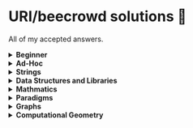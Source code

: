 # URI/beecrowd solutions :balloon:

All of my accepted answers.

<details>
    <summary><b>Beginner</b></summary>

    [[1001](solutions/beginner/1001.c)]
    [[1002](solutions/beginner/1002.c)]
    [[1003](solutions/beginner/1003.c)]
    [[1004](solutions/beginner/1004.c)]
    [[1005](solutions/beginner/1005.c)]
    [[1006](solutions/beginner/1006.c)]
    [[1007](solutions/beginner/1007.c)]
    [[1008](solutions/beginner/1008.c)]
    [[1009](solutions/beginner/1009.c)]
    [[1010](solutions/beginner/1010.c)]
    [[1011](solutions/beginner/1011.c)]
    [[1012](solutions/beginner/1012.c)]
    [[1013](solutions/beginner/1013.c)]
    [[1014](solutions/beginner/1014.c)]
    [[1015](solutions/beginner/1015.c)]
    [[1016](solutions/beginner/1016.c)]
    [[1017](solutions/beginner/1017.c)]
    [[1018](solutions/beginner/1018.c)]
    [[1019](solutions/beginner/1019.c)]
    [[1020](solutions/beginner/1020.c)]
    [[1021](solutions/beginner/1021.c)]
    [[1031](solutions/beginner/1031.c)]
    [[1035](solutions/beginner/1035.c)]
    [[1036](solutions/beginner/1036.c)]
    [[1037](solutions/beginner/1037.c)]
    [[1038](solutions/beginner/1038.c)]
    [[1040](solutions/beginner/1040.c)]
    [[1041](solutions/beginner/1041.c)]
    [[1042](solutions/beginner/1042.c)]
    [[1043](solutions/beginner/1043.c)]
    [[1044](solutions/beginner/1044.c)]
    [[1045](solutions/beginner/1045.c)]
    [[1046](solutions/beginner/1046.c)]
    [[1047](solutions/beginner/1047.c)]
    [[1048](solutions/beginner/1048.c)]
    [[1049](solutions/beginner/1049.c)]
    [[1050](solutions/beginner/1050.c)]
    [[1051](solutions/beginner/1051.c)]
    [[1052](solutions/beginner/1052.c)]
    [[1059](solutions/beginner/1059.c)]
    [[1060](solutions/beginner/1060.c)]
    [[1061](solutions/beginner/1061.c)]
    [[1064](solutions/beginner/1064.c)]
    [[1065](solutions/beginner/1065.c)]
    [[1066](solutions/beginner/1066.c)]
    [[1067](solutions/beginner/1067.c)]
    [[1070](solutions/beginner/1070.c)]
    [[1071](solutions/beginner/1071.c)]
    [[1072](solutions/beginner/1072.c)]
    [[1073](solutions/beginner/1073.c)]
    [[1074](solutions/beginner/1074.c)]
    [[1075](solutions/beginner/1075.c)]
    [[1078](solutions/beginner/1078.c)]
    [[1079](solutions/beginner/1079.c)]
    [[1080](solutions/beginner/1080.c)]
    [[1094](solutions/beginner/1094.c)]
    [[1095](solutions/beginner/1095.c)]
    [[1096](solutions/beginner/1096.c)]
    [[1097](solutions/beginner/1097.c)]
    [[1098](solutions/beginner/1098.c)]
    [[1099](solutions/beginner/1099.c)]
    [[1101](solutions/beginner/1101.c)]
    [[1113](solutions/beginner/1113.c)]
    [[1114](solutions/beginner/1114.c)]
    [[1115](solutions/beginner/1115.c)]
    [[1116](solutions/beginner/1116.c)]
    [[1117](solutions/beginner/1117.c)]
    [[1118](solutions/beginner/1118.c)]
    [[1131](solutions/beginner/1131.c)]
    [[1132](solutions/beginner/1132.c)]
    [[1133](solutions/beginner/1133.c)]
    [[1134](solutions/beginner/1134.c)]
    [[1142](solutions/beginner/1142.c)]
    [[1143](solutions/beginner/1143.c)]
    [[1144](solutions/beginner/1144.c)]
    [[1145](solutions/beginner/1145.c)]
    [[1146](solutions/beginner/1146.c)]
    [[1149](solutions/beginner/1149.c)]
    [[1150](solutions/beginner/1150.c)]
    [[1151](solutions/beginner/1151.c)]
    [[1153](solutions/beginner/1153.c)]
    [[1154](solutions/beginner/1154.c)]
    [[1155](solutions/beginner/1155.c)]
    [[1156](solutions/beginner/1156.c)]
    [[1157](solutions/beginner/1157.c)]
    [[1158](solutions/beginner/1158.c)]
    [[1159](solutions/beginner/1159.c)]
    [[1160](solutions/beginner/1160.c)]
    [[1164](solutions/beginner/1164.c)]
    [[1165](solutions/beginner/1165.c)]
    [[1172](solutions/beginner/1172.c)]
    [[1173](solutions/beginner/1173.c)]
    [[1174](solutions/beginner/1174.c)]
    [[1175](solutions/beginner/1175.c)]
    [[1176](solutions/beginner/1176.c)]
    [[1177](solutions/beginner/1177.c)]
    [[1178](solutions/beginner/1178.c)]
    [[1179](solutions/beginner/1179.c)]
    [[1180](solutions/beginner/1180.c)]
    [[1181](solutions/beginner/1181.c)]
    [[1182](solutions/beginner/1182.c)]
    [[1183](solutions/beginner/1183.c)]
    [[1184](solutions/beginner/1184.c)]
    [[1185](solutions/beginner/1185.c)]
    [[1186](solutions/beginner/1186.c)]
    [[1187](solutions/beginner/1187.c)]
    [[1188](solutions/beginner/1188.c)]
    [[1189](solutions/beginner/1189.c)]
    [[1190](solutions/beginner/1190.c)]
    [[1249](solutions/beginner/1249.c)]
    [[1408](solutions/beginner/1408.cpp)]
    [[1435](solutions/beginner/1435.c)]
    [[1478](solutions/beginner/1478.c)]
    [[1534](solutions/beginner/1534.c)]
    [[1541](solutions/beginner/1541.c)]
    [[1557](solutions/beginner/1557.c)]
    [[1564](solutions/beginner/1564.c)]
    [[1589](solutions/beginner/1589.c)]
    [[1759](solutions/beginner/1759.c)]
    [[1789](solutions/beginner/1789.c)]
    [[1827](solutions/beginner/1827.c)]
    [[1828](solutions/beginner/1828.c)]
    [[1837](solutions/beginner/1837.c)]
    [[1847](solutions/beginner/1847.c)]
    [[1848](solutions/beginner/1848.c)]
    [[1858](solutions/beginner/1858.c)]
    [[1864](solutions/beginner/1864.c)]
    [[1865](solutions/beginner/1865.c)]
    [[1866](solutions/beginner/1866.c)]
    [[1914](solutions/beginner/1914.c)]
    [[1924](solutions/beginner/1924.c)]
    [[1929](solutions/beginner/1929.c)]
    [[1930](solutions/beginner/1930.c)]
    [[1933](solutions/beginner/1933.c)]
    [[1957](solutions/beginner/1957.c)]
    [[1958](solutions/beginner/1958.c)]
    [[1959](solutions/beginner/1959.c)]
    [[1960](solutions/beginner/1960.c)]
    [[1961](solutions/beginner/1961.c)]
    [[1962](solutions/beginner/1962.c)]
    [[1963](solutions/beginner/1963.c)]
    [[1973](solutions/beginner/1973.c)]
    [[1983](solutions/beginner/1983.c)]
    [[1984](solutions/beginner/1984.c)]
    [[1985](solutions/beginner/1985.c)]
    [[2003](solutions/beginner/2003.c)]
    [[2006](solutions/beginner/2006.c)]
    [[2028](solutions/beginner/2028.c)]
    [[2029](solutions/beginner/2029.c)]
    [[2031](solutions/beginner/2031.c)]
    [[2057](solutions/beginner/2057.c)]
    [[2059](solutions/beginner/2059.c)]
    [[2060](solutions/beginner/2060.c)]
    [[2061](solutions/beginner/2061.c)]
    [[2126](solutions/beginner/2126.c)]
    [[2139](solutions/beginner/2139.c)]
    [[2140](solutions/beginner/2140.cpp)]
    [[2143](solutions/beginner/2143.c)]
    [[2146](solutions/beginner/2146.c)]
    [[2147](solutions/beginner/2147.c)]
    [[2152](solutions/beginner/2152.c)]
    [[2159](solutions/beginner/2159.c)]
    [[2160](solutions/beginner/2160.c)]
    [[2161](solutions/beginner/2161.cpp)]
    [[2163](solutions/beginner/2163.c)]
    [[2164](solutions/beginner/2164.c)]
    [[2165](solutions/beginner/2165.c)]
    [[2166](solutions/beginner/2166.cpp)]
    [[2167](solutions/beginner/2167.c)]
    [[2168](solutions/beginner/2168.c)]
    [[2172](solutions/beginner/2172.c)]
    [[2176](solutions/beginner/2176.c)]
    [[2203](solutions/beginner/2203.c)]
    [[2221](solutions/beginner/2221.c)]
    [[2234](solutions/beginner/2234.c)]
    [[2235](solutions/beginner/2235.c)]
    [[2310](solutions/beginner/2310.c)]
    [[2311](solutions/beginner/2311.c)]
    [[2313](solutions/beginner/2313.c)]
    [[2334](solutions/beginner/2334.c)]
    [[2344](solutions/beginner/2344.cpp)]
    [[2483](solutions/beginner/2483.c)]
    [[2486](solutions/beginner/2486.c)]
    [[2502](solutions/beginner/2502.cpp)]
    [[2510](solutions/beginner/2510.c)]
    [[2520](solutions/beginner/2520.cpp)]
    [[2523](solutions/beginner/2523.c)]
    [[2533](solutions/beginner/2533.c)]
    [[2534](solutions/beginner/2534.c)]
    [[2540](solutions/beginner/2540.c)]
    [[2542](solutions/beginner/2542.c)]
    [[2543](solutions/beginner/2543.c)]
    [[2544](solutions/beginner/2544.c)]
    [[2547](solutions/beginner/2547.c)]
    [[2551](solutions/beginner/2551.c)]
    [[2552](solutions/beginner/2552.cpp)]
    [[2554](solutions/beginner/2554.cpp)]
    [[2581](solutions/beginner/2581.cpp)]
    [[2582](solutions/beginner/2582.c)]
    [[2630](solutions/beginner/2630.cpp)]
    [[2670](solutions/beginner/2670.cpp)]
    [[3250](solutions/beginner/3250.cpp)]
    [[beginner-2756](solutions/beginner/beginner-2756.cpp)]
    [[beginner-2791](solutions/beginner/beginner-2791.cpp)]
    [[beginner-2936](solutions/beginner/beginner-2936.cpp)]
    [[beginner-3046](solutions/beginner/beginner-3046.cpp)]
    [[beginner-3055](solutions/beginner/beginner-3055.cpp)]

</details>

<details>
    <summary><b>Ad-Hoc</b></summary>

    [[1026](solutions/ad-hoc/1026.c)]
    [[1030](solutions/ad-hoc/1030.c)]
    [[1031](solutions/ad-hoc/1031.cpp)]
    [[1032](solutions/ad-hoc/1032.c)]
    [[1087](solutions/ad-hoc/1087.c)]
    [[1089](solutions/ad-hoc/1089.c)]
    [[1091](solutions/ad-hoc/1091.c)]
    [[1103](solutions/ad-hoc/1103.c)]
    [[1104](solutions/ad-hoc/1104.c)]
    [[1105](solutions/ad-hoc/1105.c)]
    [[1107](solutions/ad-hoc/1107.c)]
    [[1121](solutions/ad-hoc/1121.c)]
    [[1125](solutions/ad-hoc/1125.c)]
    [[1129](solutions/ad-hoc/1129.c)]
    [[1136](solutions/ad-hoc/1136.c)]
    [[1140](solutions/ad-hoc/1140.c)]
    [[1147](solutions/ad-hoc/1147.c)]
    [[1171](solutions/ad-hoc/1171.c)]
    [[1192](solutions/ad-hoc/1192.c)]
    [[1196](solutions/ad-hoc/1196.c)]
    [[1216](solutions/ad-hoc/1216.c)]
    [[1245](solutions/ad-hoc/1245.c)]
    [[1250](solutions/ad-hoc/1250.c)]
    [[1329](solutions/ad-hoc/1329.c)]
    [[1387](solutions/ad-hoc/1387.c)]
    [[1397](solutions/ad-hoc/1397.c)]
    [[1437](solutions/ad-hoc/1437.c)]
    [[1467](solutions/ad-hoc/1467.c)]
    [[1486](solutions/ad-hoc/1486.cpp)]
    [[1542](solutions/ad-hoc/1542.c)]
    [[1546](solutions/ad-hoc/1546.c)]
    [[1547](solutions/ad-hoc/1547.c)]
    [[1553](solutions/ad-hoc/1553.c)]
    [[2187](solutions/ad-hoc/2187.c)]
    [[2189](solutions/ad-hoc/2189.c)]
    [[2191](solutions/ad-hoc/2191.c)]
    [[2227](solutions/ad-hoc/2227.c)]
    [[2228](solutions/ad-hoc/2228.c)]
    [[2230](solutions/ad-hoc/2230.cpp)]
    [[2231](solutions/ad-hoc/2231.c)]
    [[2247](solutions/ad-hoc/2247.c)]
    [[2248](solutions/ad-hoc/2248.c)]
    [[2250](solutions/ad-hoc/2250.c)]
    [[2251](solutions/ad-hoc/2251.c)]
    [[2288](solutions/ad-hoc/2288.cpp)]
    [[2294](solutions/ad-hoc/2294.cpp)]
    [[2301](solutions/ad-hoc/2301.c)]
    [[2312](solutions/ad-hoc/2312.cpp)]
    [[2317](solutions/ad-hoc/2317.cpp)]
    [[2323](solutions/ad-hoc/2323.c)]
    [[2331](solutions/ad-hoc/2331.cpp)]
    [[2339](solutions/ad-hoc/2339.cpp)]
    [[2341](solutions/ad-hoc/2341.cpp)]
    [[2342](solutions/ad-hoc/2342.cpp)]
    [[2367](solutions/ad-hoc/2367.cpp)]
    [[2378](solutions/ad-hoc/2378.cpp)]
    [[2381](solutions/ad-hoc/2381.cpp)]
    [[2391](solutions/ad-hoc/2391.cpp)]
    [[2392](solutions/ad-hoc/2392.cpp)]
    [[2393](solutions/ad-hoc/2393.cpp)]
    [[2394](solutions/ad-hoc/2394.cpp)]
    [[2395](solutions/ad-hoc/2395.cpp)]
    [[2396](solutions/ad-hoc/2396.cpp)]
    [[2397](solutions/ad-hoc/2397.cpp)]
    [[2398](solutions/ad-hoc/2398.cpp)]
    [[2399](solutions/ad-hoc/2399.cpp)]
    [[2400](solutions/ad-hoc/2400.cpp)]
    [[2402](solutions/ad-hoc/2402.cpp)]
    [[2405](solutions/ad-hoc/2405.cpp)]
    [[2406](solutions/ad-hoc/2406.cpp)]
    [[2408](solutions/ad-hoc/2408.cpp)]
    [[2413](solutions/ad-hoc/2413.cpp)]
    [[2414](solutions/ad-hoc/2414.cpp)]
    [[2415](solutions/ad-hoc/2415.cpp)]
    [[2416](solutions/ad-hoc/2416.cpp)]
    [[2417](solutions/ad-hoc/2417.cpp)]
    [[2418](solutions/ad-hoc/2418.cpp)]
    [[2423](solutions/ad-hoc/2423.cpp)]
    [[2424](solutions/ad-hoc/2424.cpp)]
    [[2427](solutions/ad-hoc/2427.cpp)]
    [[2463](solutions/ad-hoc/2463.c)]
    [[2650](solutions/ad-hoc/2650.cpp)]
    [[2679](solutions/ad-hoc/2679.cpp)]
    [[2682](solutions/ad-hoc/2682.cpp)]
    [[ad-hoc-1086](solutions/ad-hoc/ad-hoc-1086.cpp)]
    [[ad-hoc-1943](solutions/ad-hoc/ad-hoc-1943.cpp)]
    [[ad-hoc-2058](solutions/ad-hoc/ad-hoc-2058.cpp)]
    [[ad-hoc-2374](solutions/ad-hoc/ad-hoc-2374.cpp)]
    [[ad-hoc-2388](solutions/ad-hoc/ad-hoc-2388.cpp)]
    [[ad-hoc-2434](solutions/ad-hoc/ad-hoc-2434.cpp)]
    [[ad-hoc-2451](solutions/ad-hoc/ad-hoc-2451.cpp)]
    [[ad-hoc-2454](solutions/ad-hoc/ad-hoc-2454.cpp)]
    [[ad-hoc-2455](solutions/ad-hoc/ad-hoc-2455.cpp)]
    [[ad-hoc-2456](solutions/ad-hoc/ad-hoc-2456.cpp)]
    [[ad-hoc-2459](solutions/ad-hoc/ad-hoc-2459.cpp)]
    [[ad-hoc-2465](solutions/ad-hoc/ad-hoc-2465.cpp)]
    [[ad-hoc-2466](solutions/ad-hoc/ad-hoc-2466.cpp)]
    [[ad-hoc-2472](solutions/ad-hoc/ad-hoc-2472.cpp)]
    [[ad-hoc-2473](solutions/ad-hoc/ad-hoc-2473.cpp)]
    [[ad-hoc-3048](solutions/ad-hoc/ad-hoc-3048.cpp)]

</details>

<details>
    <summary><b>Strings</b></summary>

    [[1024](solutions/strings/1024.c)]
    [[1120](solutions/strings/1120.c)]
    [[1168](solutions/strings/1168.c)]
    [[1234](solutions/strings/1234.cpp)]
    [[1235](solutions/strings/1235.c)]
    [[1238](solutions/strings/1238.c)]
    [[1239](solutions/strings/1239.c)]
    [[1241](solutions/strings/1241.c)]
    [[1248](solutions/strings/1248.c)]
    [[1253](solutions/strings/1253.c)]
    [[1255](solutions/strings/1255.c)]
    [[1586](solutions/strings/1586.cpp)]
    [[1846](solutions/strings/1846.cpp)]

</details>

<details>
    <summary><b>Data Structures and Libraries</b></summary>

    [[1022](solutions/ds/1022.c)]
    [[1023](solutions/ds/1023.c)]
    [[1023v2](solutions/ds/1023v2.cpp)]
    [[1025](solutions/ds/1025.c)]
    [[1068](solutions/ds/1068.c)]
    [[1069](solutions/ds/1069.cpp)]
    [[1088](solutions/ds/1088.c)]
    [[1110](solutions/ds/1110.c)]
    [[1119](solutions/ds/1119.cpp)]
    [[1162](solutions/ds/1162.c)]
    [[1211](solutions/ds/1211.cpp)]
    [[1242](solutions/ds/1242.c)]
    [[1244](solutions/ds/1244.cpp)]
    [[1251](solutions/ds/1251.c)]
    [[1252](solutions/ds/1252.c)]
    [[1258](solutions/ds/1258.c)]
    [[1301](solutions/ds/1301.cpp)]
    [[1548](solutions/ds/1548.c)]
    [[1804](solutions/ds/1804.cpp)]
    [[2380](solutions/ds/2380.cpp)]
    [[2531](solutions/ds/2531.cpp)]
    [[2539](solutions/ds/2539.cpp)]
    [[2633](solutions/ds/2633.cpp)]
    [[2916](solutions/ds/2916.cpp)]
    [[ds-1062](solutions/ds/ds-1062.cpp)]
    [[ds-1063](solutions/ds/ds-1063.cpp)]
    [[ds-1112](solutions/ds/ds-1112.cpp)]

</details>

<details>
    <summary><b>Mathmatics</b></summary>

    [[1028](solutions/math/1028.c)]
    [[1093](solutions/math/1093.c)]
    [[1161](solutions/math/1161.c)]
    [[1163](solutions/math/1163.c)]
    [[1169](solutions/math/1169.c)]
    [[1170](solutions/math/1170.c)]
    [[1197](solutions/math/1197.c)]
    [[1198](solutions/math/1198.c)]
    [[1214](solutions/math/1214.c)]
    [[1221](solutions/math/1221.c)]
    [[1240](solutions/math/1240.c)]
    [[1247](solutions/math/1247.c)]
    [[1436](solutions/math/1436.c)]
    [[1554](solutions/math/1554.c)]
    [[1555](solutions/math/1555.c)]
    [[1582](solutions/math/1582.c)]
    [[1585](solutions/math/1585.c)]
    [[1620](solutions/math/1620.c)]
    [[1805](solutions/math/1805.c)]
    [[1921](solutions/math/1921.c)]
    [[2180](solutions/math/2180.c)]
    [[2222](solutions/math/2222.c)]
    [[2497](solutions/math/2497.c)]
    [[2516](solutions/math/2516.c)]
    [[2667](solutions/math/2667.cpp)]
    [[2674](solutions/math/2674.cpp)]

</details>

<details>
    <summary><b>Paradigms</b></summary>

    [[1029](solutions/paradigms/1029.c)]
    [[1166](solutions/paradigms/1166.cpp)]

</details>

<details>
    <summary><b>Graphs</b></summary>

    [[1081](solutions/graph/1081.cpp)]
    [[1082](solutions/graph/1082.cpp)]
    [[1100](solutions/graph/1100.cpp)]
    [[1128](solutions/graph/1128.cpp)]
    [[1148](solutions/graph/1148.cpp)]
    [[1152](solutions/graph/1152.cpp)]
    [[1194](solutions/graph/1194.cpp)]
    [[1195](solutions/graph/1195.c)]
    [[1200](solutions/graph/1200.c)]
    [[1201](solutions/graph/1201.cpp)]
    [[1402](solutions/graph/1402.cpp)]
    [[1552](solutions/graph/1552.cpp)]
    [[1774](solutions/graph/1774.cpp)]
    [[1835](solutions/graph/1835.cpp)]
    [[1907](solutions/graph/1907.cpp)]
    [[1910](solutions/graph/1910.cpp)]
    [[1923](solutions/graph/1923.cpp)]
    [[1925](solutions/graph/1925.cpp)]
    [[2246](solutions/graph/2246.cpp)]
    [[2249](solutions/graph/2249.cpp)]
    [[2300](solutions/graph/2300.cpp)]
    [[2359](solutions/graph/2359.cpp)]
    [[2372](solutions/graph/2372.cpp)]
    [[2404](solutions/graph/2404.cpp)]
    [[2412](solutions/graph/2412.cpp)]
    [[2419](solutions/graph/2419.cpp)]
    [[2440](solutions/graph/2440.cpp)]

</details>

<details>
    <summary><b>Computational Geometry</b></summary>

    [[1039](solutions/geometry/1039.c)]
    [[1124](solutions/geometry/1124.c)]
    [[1549](solutions/geometry/1549.cpp)]
    [[1875](solutions/geometry/1875.c)]
    [[2158](solutions/geometry/2158.c)]
    [[2518](solutions/geometry/2518.c)]

</details>

